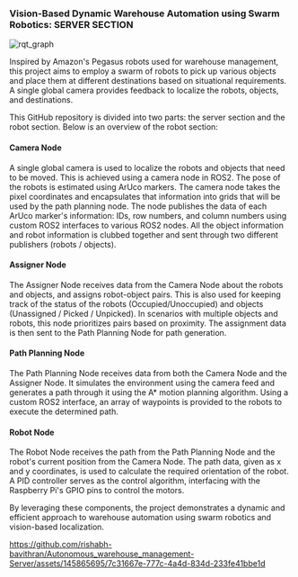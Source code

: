 ### Vision-Based Dynamic Warehouse Automation using Swarm Robotics: SERVER SECTION

![rqt_graph](https://github.com/rishabh-bavithran/Autonomous_warehouse_management-Server/assets/145865695/64f8a7ae-562b-48f8-8793-e8a11a29400c)

Inspired by Amazon's Pegasus robots used for warehouse management, this project aims to employ a swarm of robots to pick up various objects and place them at different destinations based on situational requirements. A single global camera provides feedback to localize the robots, objects, and destinations.

This GitHub repository is divided into two parts: the server section and the robot section. Below is an overview of the robot section:

#### Camera Node
A single global camera is used to localize the robots and objects that need to be moved. This is achieved using a camera node in ROS2. The pose of the robots is estimated using ArUco markers. The camera node takes the pixel coordinates and encapsulates that information into grids that will be used by the path planning node. The node publishes the data of each ArUco marker's information: IDs, row numbers, and column numbers using custom ROS2 interfaces to various ROS2 nodes. All the object information and robot information is clubbed together and sent through two different publishers (robots / objects).

#### Assigner Node
The Assigner Node receives data from the Camera Node about the robots and objects, and assigns robot-object pairs. This is also used for keeping track of the status of the robots (Occupied/Unoccupied) and objects (Unassigned / Picked / Unpicked). In scenarios with multiple objects and robots, this node prioritizes pairs based on proximity. The assignment data is then sent to the Path Planning Node for path generation.

#### Path Planning Node
The Path Planning Node receives data from both the Camera Node and the Assigner Node. It simulates the environment using the camera feed and generates a path through it using the A* motion planning algorithm. Using a custom ROS2 interface, an array of waypoints is provided to the robots to execute the determined path.

#### Robot Node
The Robot Node receives the path from the Path Planning Node and the robot's current position from the Camera Node. The path data, given as x and y coordinates, is used to calculate the required orientation of the robot. A PID controller serves as the control algorithm, interfacing with the Raspberry Pi's GPIO pins to control the motors.

By leveraging these components, the project demonstrates a dynamic and efficient approach to warehouse automation using swarm robotics and vision-based localization.

https://github.com/rishabh-bavithran/Autonomous_warehouse_management-Server/assets/145865695/7c31667e-777c-4a4d-834d-233fe41bbe1d

